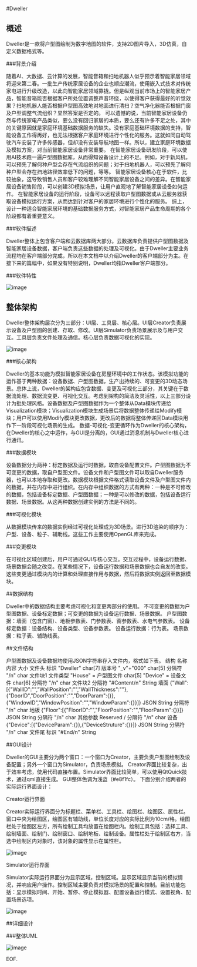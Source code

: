 #Dweller

## 概述

Dweller是一款将户型图绘制为数字地图的软件，支持2D图片导入，3D仿真，自定义数据格式等。

###背景介绍

随着AI、大数据、云计算的发展，智能音箱和扫地机器人似乎预示着智能家居领域将迎来第二春。一批生产传统家居设备的企业也顺应潮流，使用嵌入式技术对传统家电进行升级改造，以此向智能家居领域靠拢。但是纵观当前市场上的智能家居产品，智能音箱能否根据客户所处位置调整声音环绕，以使得客户获得最好的听觉效果？扫地机器人能否根据户型图高效地对地面进行清扫？空气净化器能否根据门窗及户型调整气流组织？显然答案是否定的。
可以遗憾的说，当前智能家居设备仍然与传统家电产品类似，要么没有回归家居的本质，要么还有许多不足之处，其中的关键原因就是家庭环境基础数据服务的缺失。没有家庭基础环境数据的支持，智能设备工作得再好，也无法根据客户家庭环境进行个性化的服务。这就如同自动驾驶汽车安装了许多传感器，但却没有安装导航地图一样。所以，建立家庭环境数据及模拟方案，对当前智能家居设备非常重要。
在智能家居设备研发阶段，可以使用AI技术跑一遍户型图数据库，从而得知设备设计上的不足。例如，对于新风机，可以预先了解何种户型会存在气流组织的问题；对于扫地机器人，可以预先了解何种户型会存在扫地路径效率低下的问题，等等。
智能家居设备核心在于软件，比较抽象，这导致销售人员和客户较难理解不同智能家居设备之间的差异。在智能家居设备销售阶段，可以创建3D模拟场景，让用户直观地了解智能家居设备如何运作。
在智能家居设备的运行阶段，设备可以远程读取户型图数据或从云服务器获取设备模拟运行方案，从而达到针对客户的家居环境进行个性化的服务。
综上，设计一种适合智能家居环境的基础数据服务方式，对智能家居产品生命周期的各个阶段都有着重要意义。

###软件描述

Dweller整体上包含客户端和云数据库两大部分。云数据库负责提供户型图数据及智能家居设备数据，客户端负责这些数据的处理及可视化。由于Dweller主要业务流程均在客户端部分完成，所以在本文档中以介绍Dweller的客户端部分为主。在接下来的篇幅中，如果没有特别说明，Dweller均指Dweller客户端部分。

###软件特性

![image](doc/component.png)

## 整体架构

Dweller整体架构层次分为三部分：UI层、工具层、核心层。UI层Creator负责展示设备及户型图的创建、存取、修改。UI层Simulator负责场景展示及与用户交互。工具层负责文件处理及通信。核心层负责数据可视化的实现。

![image](doc/c2.png)

###核心架构

Dweller的基本功能为模拟智能家居设备在房屋环境中的工作状态。该模拟功能的运作基于两种数据：设备数据、户型图数据，生产出持续的、可变更的3D动态场景。总体上说，Dweller的架构应包含数据、变更及可视化三部分，其关键在于数据流处理、数据流变更、可视化交互。考虑到架构的简洁及灵活性，以上三部分设计为批处理风格。设备数据及户型图数据作为一个整体从Data模块传递给Visualization模块；Visualization模块生成场景后将数据整体传递给Modify模块；用户可以使用Modify模块更改数据，更改后的数据将整体传递回Data模块用作下一阶段可视化场景的生成。
数据-可视化-变更循环作为Dweller的核心架构，在Dweller的核心之中运作，与GUI是分离的，GUI通过消息机制与Dweller核心进行通讯。

###数据模块

设备数据分为两种：标定数据及运行时数据，取自设备配置文件。户型图数据为不可变更的数据，取自户型图文件。设备文件和户型图文件可以取自Dweller服务器，也可以本地存取和更改。数据模块根据文件格式读取设备文件及户型图文件内的数据，并在内存中进行组织。在内存中组织数据的方式有两种：一种是不可修改的数据，包括设备标定数据、户型图数据；一种是可以修改的数据，包括设备运行数据、场景数据。从这两种数据创建实例的方法是不同的。

###可视化模块

从数据模块传来的数据实例经过可视化处理成为3D场景。进行3D渲染的顺序为：户型、设备、粒子、辅助线。这些工作主要使用OpenGL库来完成。

###变更模块

在可视化区域创建后，用户可通过GUI与核心交互。交互过程中，设备运行数据、场景数据会随之改变。在某些情况下，设备运行数据和场景数据也会自发的改变。这些变更通过模块内的计算和处理直接作用与数据，然后将数据实例返回至数据模块。

##数据结构

Dweller中的数据结构主要考虑可视化和变更两部分的使用。
不可变更的数据为户型图数据、设备标定数据；可变更的数据为设备运行数据、场景数据。
户型图数据：墙面（包含门窗）、地板参数表、门参数表、窗参数表、水电气参数表。
设备标定数据：设备结构、设备类型、设备参数表。
设备运行数据：行为表。
场景数据：粒子表、辅助线表。

##文件结构

户型图数据及设备数据均使用JSON字符串存入文件内，格式如下表。
结构	名称	内容	大小
文件头	标识	"Dweller"	char[7]
	版本号	"_v"+"000"	char[5]
	分隔符	"/n"	char
文件块1	文件类型	"House" = 户型图文件	char[5]
		"Device" = 设备文件	char[6]
	分隔符	"/n"	char
文件块2	分隔符	"#Content/n"	String
	墙面	{"Wall":[{"WallID":"","WallPosition":"","WallThickness":""},{"DoorID","DoorPosition":"","DoorParam":{}},{"WindowID","WindowPosition":"","WindowParam":{}}]}	JSON String
	分隔符	"/n"	char
	地板	{"Floor":[{"FloorID":"","FloorPosition":"","FloorParam":{}}]}	JSON String
	分隔符	"/n"	char
	其他参数	Reserved	/
	分隔符	"/n"	char
	设备	{"Device":[{"DeviceParam":{}},{"DeviceStruture":{}}]}	JSON String
	分隔符	"/n"	char
文件尾	标识	"#End/n"	String


##GUI设计

Dweller的GUI主要分为两个窗口：一个窗口为Creator，主要负责户型图绘制及设备配置；另外一个窗口为Simulator，负责场景模拟。
Creator界面比较复杂，出于效率考虑，使用代码直接布置。Simulator界面比较简单，可以使用QtQuick技术，通过qml直接生成。
GUI整体色调为浅蓝（#e8f1fc）。
下面分别介绍两者的实际运行界面设计：

Creator运行界面

Creator实际运行界面分为标题栏、菜单栏、工具栏、绘图栏、绘图区、属性栏。窗口中央为绘图区，绘图区有辅助线，单位长度对应的实际比例为10cm/格。绘图栏处于绘图区左方，所有绘制工具均放置在绘图栏内。绘制工具包括：选择工具、绘制墙面、绘制门、绘制窗口、绘制地板、绘制设备。属性栏处于绘制区右方，当选中绘制区内对象时，该对象的属性显示在属性栏。

![image](doc/UI1.png)

Simulator运行界面

Simulator实际运行界面分为显示区域，控制区域。显示区域显示当前的模拟情况，并响应用户操作。控制区域主要负责对模拟场景的配置和控制。目前功能包括：显示模拟时间、开始、暂停、停止模拟器、配置设备运行模式、设置视角、配置场景选项。

![image](doc/UI2.png)

##详细设计

###整体UML

![image](doc/DwellerUML.png)

EOF.